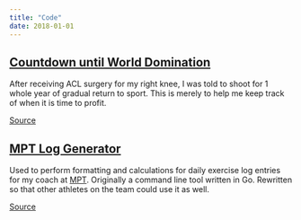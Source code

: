 ```yaml
---
title: "Code"
date: 2018-01-01
---
```


## [Countdown until World Domination](http://kenwoo.me/countdown)

After receiving ACL surgery for my right knee, I was told to shoot for 1 whole year of gradual return to sport. This is merely to help me keep track of when it is time to profit.

[Source](https://github.com/wooken/countdown)

## [MPT Log Generator](http://kenwoo.me/mptlog)

Used to perform formatting and calculations for daily exercise log entries for my coach at [MPT](http://www.moreiraperformance.com). Originally a command line tool written in Go. Rewritten so that other athletes on the team could use it as well.

[Source](https://github.com/wooken/mptlog)
